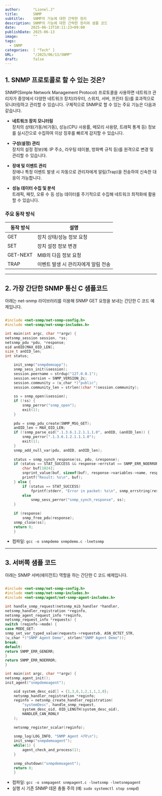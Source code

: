 ```yaml
---
author:      "Lionel.J"
title:       SNMP
subtitle:    SNMP의 기능에 대한 간략한 정리
description: SNMP의 기능에 대한 간략한 정리와 샘플 코드
date:       2025-06-13T10:11:23+09:00
publishDate: 2025-06-13
image:       ""
tags:        
  - SNMP
categories:  [ "Tech" ]
URL:         "/2025/06/13/SNMP"
draft:       false
---
```


## 1. SNMP 프로토콜로 할 수 있는 것은?

SNMP(Simple Network Management Protocol) 프로토콜을 사용하면 네트워크 관리자가 중앙에서 다양한 네트워크 장치(라우터, 스위치, 서버, 프린터 등)를 효과적으로 모니터링하고 관리할 수 있습니다. 구체적으로 SNMP로 할 수 있는 주요 기능은 다음과 같습니다.

- **네트워크 장치 모니터링**  
  장치의 상태(가동/비가동), 성능(CPU 사용률, 메모리 사용량, 트래픽 통계 등) 정보를 실시간으로 수집하여 이상 징후를 빠르게 감지할 수 있습니다.

- **구성(설정) 관리**  
  장치의 설정 정보(예: IP 주소, 라우팅 테이블, 방화벽 규칙 등)를 원격으로 변경 및 관리할 수 있습니다.

- **장애 및 이벤트 관리**  
  장애나 특정 이벤트 발생 시 자동으로 관리자에게 알림(Trap)을 전송하여 신속한 대응이 가능합니다.

- **성능 데이터 수집 및 분석**  
  트래픽, 패킷, 오류 수 등 성능 데이터를 주기적으로 수집해 네트워크 최적화에 활용할 수 있습니다.

### 주요 동작 방식

| 동작 방식 | 설명 |
|---|---|
| GET | 장치 상태/성능 정보 요청 |
| SET | 장치 설정 정보 변경 |
| GET-NEXT | MIB의 다음 정보 요청 |
| TRAP | 이벤트 발생 시 관리자에게 알림 전송 |

---

## 2. 가장 간단한 SNMP 통신 C 샘플코드

아래는 net-snmp 라이브러리를 이용해 SNMP GET 요청을 보내는 간단한 C 코드 예제입니다.

```c

#include <net-snmp/net-snmp-config.h>
#include <net-snmp/net-snmp-includes.h>

int main(int argc, char **argv) {
netsnmp_session session, *ss;
netsnmp_pdu *pdu, *response;
oid anOID[MAX_OID_LEN];
size_t anOID_len;
int status;

    init_snmp("snmpdemoapp");
    snmp_sess_init(&session);
    session.peername = strdup("127.0.0.1");
    session.version = SNMP_VERSION_2c;
    session.community = (u_char *)"public";
    session.community_len = strlen((char *)session.community);
    
    ss = snmp_open(&session);
    if (!ss) {
        snmp_perror("snmp_open");
        exit(1);
    }
    
    pdu = snmp_pdu_create(SNMP_MSG_GET);
    anOID_len = MAX_OID_LEN;
    if (!snmp_parse_oid(".1.3.6.1.2.1.1.1.0", anOID, &anOID_len)) {
        snmp_perror(".1.3.6.1.2.1.1.1.0");
        exit(1);
    }
    snmp_add_null_var(pdu, anOID, anOID_len);
    
    status = snmp_synch_response(ss, pdu, &response);
    if (status == STAT_SUCCESS && response->errstat == SNMP_ERR_NOERROR) {
        char buf[1024];
        snprint_value(buf, sizeof(buf), response->variables->name, response->variables->name_length, response->variables);
        printf("Result: %s\n", buf);
    } else {
        if (status == STAT_SUCCESS)
            fprintf(stderr, "Error in packet: %s\n", snmp_errstring(response->errstat));
        else
            snmp_sess_perror("snmp_synch_response", ss);
    }
    
    if (response)
        snmp_free_pdu(response);
    snmp_close(ss);
    return 0;
    }

```

- 컴파일: `gcc -o snmpdemo snmpdemo.c -lnetsnmp`

---

## 3. 서버쪽 샘플 코드
 
아래는 SNMP 서버(에이전트) 역할을 하는 간단한 C 코드 예제입니다.

```c

#include <net-snmp/net-snmp-config.h>
#include <net-snmp/net-snmp-includes.h>
#include <net-snmp/agent/net-snmp-agent-includes.h>

int handle_snmp_request(netsnmp_mib_handler *handler,
netsnmp_handler_registration *reginfo,
netsnmp_agent_request_info *reqinfo,
netsnmp_request_info *requests) {
switch (reqinfo->mode) {
case MODE_GET:
snmp_set_var_typed_value(requests->requestvb, ASN_OCTET_STR,
(u_char *)"SNMP Agent Demo", strlen("SNMP Agent Demo"));
break;
default:
return SNMP_ERR_GENERR;
}
return SNMP_ERR_NOERROR;
}

int main(int argc, char **argv) {
netsnmp_agent_init();
init_agent("snmpdemoagent");

    oid system_desc_oid[] = {1,3,6,1,2,1,1,1,0};
    netsnmp_handler_registration *reginfo;
    reginfo = netsnmp_create_handler_registration(
        "systemDesc", handle_snmp_request,
        system_desc_oid, OID_LENGTH(system_desc_oid),
        HANDLER_CAN_RONLY
    );
    
    netsnmp_register_scalar(reginfo);
    
    snmp_log(LOG_INFO, "SNMP Agent 시작\n");
    init_snmp("snmpdemoagent");
    while(1) {
        agent_check_and_process(1);
    }
    
    snmp_shutdown("snmpdemoagent");
    return 0;
    }

```

- 컴파일: `gcc -o snmpagent snmpagent.c -lnetsnmp -lnetsnmpagent`  
- 실행 시 기존 SNMP 데몬 충돌 주의 (예: `sudo systemctl stop snmpd`)
